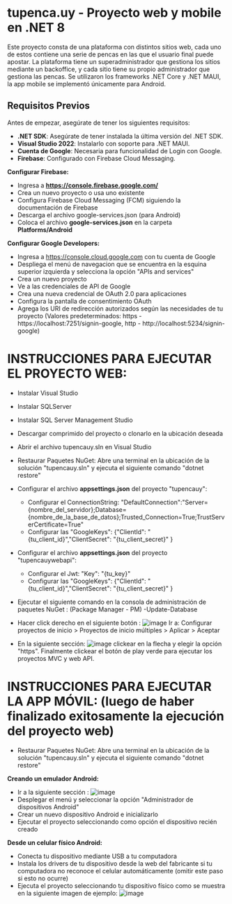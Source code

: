 ﻿# tupenca.uy - Proyecto web y mobile en .NET 8

Este proyecto consta de una plataforma con distintos sitios web, cada uno de estos contiene una serie de pencas en las que el usuario final puede apostar.
La plataforma tiene un superadministrador que gestiona los sitios mediante un backoffice, y cada sitio tiene su propio administrador que gestiona las pencas.
Se utilizaron los frameworks .NET Core y .NET MAUI, la app mobile se implementó únicamente para Android.

## Requisitos Previos
Antes de empezar, asegúrate de tener los siguientes requisitos:
- **.NET SDK**: Asegúrate de tener instalada la última versión del .NET SDK.
- **Visual Studio 2022**: Instalarlo con soporte para .NET MAUI.
- **Cuenta de Google**: Necesaria para funcionalidad de Login con Google.
- **Firebase**: Configurado con Firebase Cloud Messaging.

**Configurar Firebase:**
- Ingresa a **https://console.firebase.google.com/**
- Crea un nuevo proyecto o usa uno existente
- Configura Firebase Cloud Messaging (FCM) siguiendo la documentación de Firebase
- Descarga el archivo google-services.json (para Android)
- Coloca el archivo **google-services.json** en la carpeta **Platforms/Android**

**Configurar Google Developers:**
- Ingresa a https://console.cloud.google.com con tu cuenta de Google
- Despliega el menú de navegacion que se encuentra en la esquina superior izquierda y selecciona la opción "APIs and services"
- Crea un nuevo proyecto
- Ve a las credenciales de API de Google
- Crea una nueva credencial de OAuth 2.0 para aplicaciones
- Configura la pantalla de consentimiento OAuth
- Agrega los URI de redirección autorizados según las necesidades de tu proyecto (Valores predeterminados: https - https://localhost:7251/signin-google, http - http://localhost:5234/signin-google)

# INSTRUCCIONES PARA EJECUTAR EL PROYECTO WEB:
- Instalar Visual Studio
- Instalar SQLServer
- Instalar SQL Server Management Studio
- Descargar comprimido del proyecto o clonarlo en la ubicación deseada
- Abrir el archivo tupencauy.sln en Visual Studio
- Restaurar Paquetes NuGet: Abre una terminal en la ubicación de la solución "tupencauy.sln" y ejecuta el siguiente comando "dotnet restore"
    
- Configurar el archivo **appsettings.json** del proyecto "tupencauy":
    - Configurar el ConnectionString: "DefaultConnection":"Server={nombre_del_servidor};Database={nombre_de_la_base_de_datos};Trusted_Connection=True;TrustServerCertificate=True"
    - Configurar las "GoogleKeys": {"ClientId": "{tu_client_id}","ClientSecret": "{tu_client_secret}" }

- Configurar el archivo **appsettings.json** del proyecto "tupencauywebapi":
    - Configurar el Jwt: "Key": "{tu_key}"
    - Configurar las "GoogleKeys": {"ClientId": "{tu_client_id}","ClientSecret": "{tu_client_secret}" }

- Ejecutar el siguiente comando en la consola de administración de paquetes NuGet : (Package Manager - PM)
    -Update-Database

- Hacer click derecho en el siguiente botón : ![image](https://github.com/facundoa17IT/TSI-.NET/assets/80794153/43461065-191b-4467-855c-7a229ad4d6d3) 
    Ir a: Configurar proyectos de inicio > Proyectos de inicio múltiples > Aplicar > Aceptar

- En la siguiente sección: ![image](https://github.com/facundoa17IT/TSI-.NET/assets/80794153/75b6bda4-88f9-412e-9590-0dc5bfaa7c3e) clickear en la flecha y elegir la opción "https".
    Finalmente clickear el botón de play verde para ejecutar los proyectos MVC y web API.


# INSTRUCCIONES PARA EJECUTAR LA APP MÓVIL: (luego de haber finalizado exitosamente la ejecución del proyecto web)
- Restaurar Paquetes NuGet: Abre una terminal en la ubicación de la solución "tupencauy.sln" y ejecuta el siguiente comando "dotnet restore"

**Creando un emulador Android:**
- Ir a la siguiente sección : ![image](https://github.com/facundoa17IT/TSI-.NET/assets/80794153/8b20820d-d0ce-4722-915e-cdf9519ebb5d)
- Desplegar el menú y seleccionar la opción "Administrador de dispositivos Android"
- Crear un nuevo dispositivo Android e inicializarlo
- Ejecutar el proyecto seleccionando como opción el dispositivo recién creado

**Desde un celular físico Android:**
- Conecta tu dispositivo mediante USB a tu computadora
- Instala los drivers de tu dispositivo desde la web del fabricante si tu computadora no reconoce el celular automáticamente (omitir este paso si esto no ocurre)
- Ejecuta el proyecto seleccionando tu dispositivo físico como se muestra en la siguiente imagen de ejemplo: ![image](https://github.com/facundoa17IT/TSI-.NET/assets/80794153/2593159b-75e5-41b0-8320-db518748cd26)
